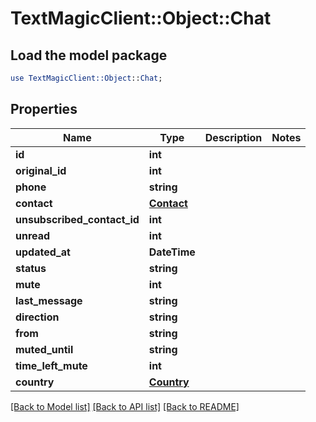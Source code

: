 # TextMagicClient::Object::Chat

## Load the model package
```perl
use TextMagicClient::Object::Chat;
```

## Properties
Name | Type | Description | Notes
------------ | ------------- | ------------- | -------------
**id** | **int** |  | 
**original_id** | **int** |  | 
**phone** | **string** |  | 
**contact** | [**Contact**](Contact.md) |  | 
**unsubscribed_contact_id** | **int** |  | 
**unread** | **int** |  | 
**updated_at** | **DateTime** |  | 
**status** | **string** |  | 
**mute** | **int** |  | 
**last_message** | **string** |  | 
**direction** | **string** |  | 
**from** | **string** |  | 
**muted_until** | **string** |  | 
**time_left_mute** | **int** |  | 
**country** | [**Country**](Country.md) |  | 

[[Back to Model list]](../README.md#documentation-for-models) [[Back to API list]](../README.md#documentation-for-api-endpoints) [[Back to README]](../README.md)


